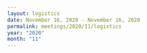 ```yaml
---
layout: logistics
date: November 16, 2020 - November 16, 2020
permalink: meetings/2020/11/logistics
year: "2020"
month: "11"
---
```


